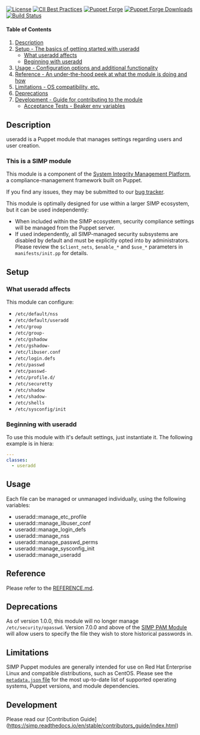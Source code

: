 [![License](https://img.shields.io/:license-apache-blue.svg)](http://www.apache.org/licenses/LICENSE-2.0.html)
[![CII Best Practices](https://bestpractices.coreinfrastructure.org/projects/73/badge)](https://bestpractices.coreinfrastructure.org/projects/73)
[![Puppet Forge](https://img.shields.io/puppetforge/v/simp/useradd.svg)](https://forge.puppetlabs.com/simp/useradd)
[![Puppet Forge Downloads](https://img.shields.io/puppetforge/dt/simp/useradd.svg)](https://forge.puppetlabs.com/simp/useradd)
[![Build Status](https://travis-ci.org/simp/pupmod-simp-useradd.svg)](https://travis-ci.org/simp/pupmod-simp-useradd)

#### Table of Contents

1. [Description](#description)
2. [Setup - The basics of getting started with useradd](#setup)
    * [What useradd affects](#what-useradd-affects)
    * [Beginning with useradd](#beginning-with-useradd)
3. [Usage - Configuration options and additional functionality](#usage)
4. [Reference - An under-the-hood peek at what the module is doing and how](#reference)
5. [Limitations - OS compatibility, etc.](#limitations)
6. [Deprecations](#deprecations)
7. [Development - Guide for contributing to the module](#development)
    * [Acceptance Tests - Beaker env variables](#acceptance-tests)


## Description

useradd is a Puppet module that manages settings regarding users and user creation.


### This is a SIMP module

This module is a component of the [System Integrity Management Platform](https://simp-project.com),
a compliance-management framework built on Puppet.

If you find any issues, they may be submitted to our [bug tracker](https://simp-project.atlassian.net/).

This module is optimally designed for use within a larger SIMP ecosystem, but it can be used independently:

 * When included within the SIMP ecosystem, security compliance settings will be managed from the Puppet server.
 * If used independently, all SIMP-managed security subsystems are disabled by default and must be explicitly opted into by administrators.  Please review the `$client_nets`, `$enable_*` and `$use_*` parameters in `manifests/init.pp` for details.


## Setup


### What useradd affects

This module can configure:
  * `/etc/default/nss`
  * `/etc/default/useradd`
  * `/etc/group`
  * `/etc/group-`
  * `/etc/gshadow`
  * `/etc/gshadow-`
  * `/etc/libuser.conf`
  * `/etc/login.defs`
  * `/etc/passwd`
  * `/etc/passwd-`
  * `/etc/profile.d/`
  * `/etc/securetty`
  * `/etc/shadow`
  * `/etc/shadow-`
  * `/etc/shells`
  * `/etc/sysconfig/init`


### Beginning with useradd

To use this module with it's default settings, just instantiate it. The following example is in hiera:

```yaml
---
classes:
  - useradd

```


## Usage

Each file can be managed or unmanaged individually, using the following variables:
  * useradd::manage_etc_profile
  * useradd::manage_libuser_conf
  * useradd::manage_login_defs
  * useradd::manage_nss
  * useradd::manage_passwd_perms
  * useradd::manage_sysconfig_init
  * useradd::manage_useradd


## Reference

Please refer to the [REFERENCE.md](./REFERENCE.md).

## Deprecations

As of version 1.0.0, this module will no longer manage `/etc/security/opasswd`. Version 7.0.0 and above of the [SIMP PAM Module](https://github.com/simp/pupmod-simp-pam) will allow users to specify the file they wish to store historical passwords in.

## Limitations

SIMP Puppet modules are generally intended for use on Red Hat Enterprise Linux and compatible distributions, such as CentOS. Please see the [`metadata.json` file](./metadata.json) for the most up-to-date list of supported operating systems, Puppet versions, and module dependencies.


## Development

Please read our [Contribution Guide] (https://simp.readthedocs.io/en/stable/contributors_guide/index.html)
